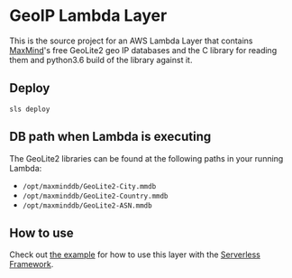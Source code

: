 # GeoIP Lambda Layer
This is the source project for an AWS Lambda Layer that contains [MaxMind](https://maxmind.com)'s
free GeoLite2 geo IP databases and the C library for reading them and python3.6 build of the
library against it.

## Deploy
```
sls deploy
```

## DB path when Lambda is executing
The GeoLite2 libraries can be found at the following paths in your running Lambda:
 * `/opt/maxminddb/GeoLite2-City.mmdb`
 * `/opt/maxminddb/GeoLite2-Country.mmdb`
 * `/opt/maxminddb/GeoLite2-ASN.mmdb`

## How to use
Check out [the example](https://github.com/serverless/geoip-lambda-layer/tree/master/example)
for how to use this layer with the [Serverless Framework](https://serverless.com).

